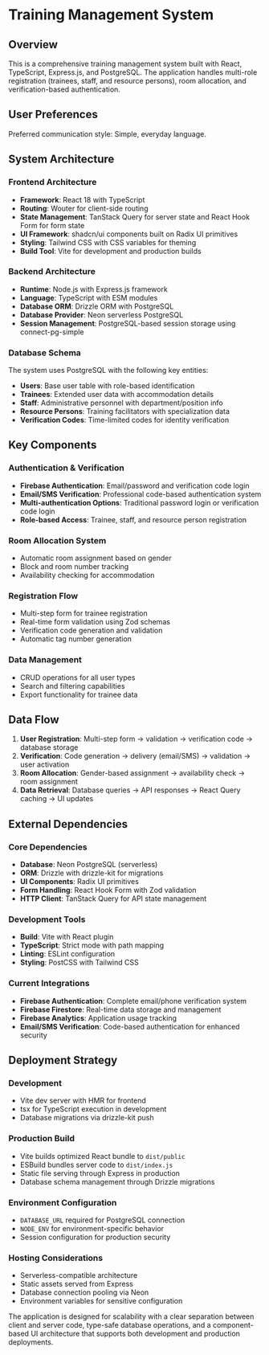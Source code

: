 # Training Management System

## Overview

This is a comprehensive training management system built with React, TypeScript, Express.js, and PostgreSQL. The application handles multi-role registration (trainees, staff, and resource persons), room allocation, and verification-based authentication.

## User Preferences

Preferred communication style: Simple, everyday language.

## System Architecture

### Frontend Architecture
- **Framework**: React 18 with TypeScript
- **Routing**: Wouter for client-side routing
- **State Management**: TanStack Query for server state and React Hook Form for form state
- **UI Framework**: shadcn/ui components built on Radix UI primitives
- **Styling**: Tailwind CSS with CSS variables for theming
- **Build Tool**: Vite for development and production builds

### Backend Architecture
- **Runtime**: Node.js with Express.js framework
- **Language**: TypeScript with ESM modules
- **Database ORM**: Drizzle ORM with PostgreSQL
- **Database Provider**: Neon serverless PostgreSQL
- **Session Management**: PostgreSQL-based session storage using connect-pg-simple

### Database Schema
The system uses PostgreSQL with the following key entities:
- **Users**: Base user table with role-based identification
- **Trainees**: Extended user data with accommodation details
- **Staff**: Administrative personnel with department/position info
- **Resource Persons**: Training facilitators with specialization data
- **Verification Codes**: Time-limited codes for identity verification

## Key Components

### Authentication & Verification
- **Firebase Authentication**: Email/password and verification code login
- **Email/SMS Verification**: Professional code-based authentication system
- **Multi-authentication Options**: Traditional password login or verification code login
- **Role-based Access**: Trainee, staff, and resource person registration

### Room Allocation System
- Automatic room assignment based on gender
- Block and room number tracking
- Availability checking for accommodation

### Registration Flow
- Multi-step form for trainee registration
- Real-time form validation using Zod schemas
- Verification code generation and validation
- Automatic tag number generation

### Data Management
- CRUD operations for all user types
- Search and filtering capabilities
- Export functionality for trainee data

## Data Flow

1. **User Registration**: Multi-step form → validation → verification code → database storage
2. **Verification**: Code generation → delivery (email/SMS) → validation → user activation
3. **Room Allocation**: Gender-based assignment → availability check → room assignment
4. **Data Retrieval**: Database queries → API responses → React Query caching → UI updates

## External Dependencies

### Core Dependencies
- **Database**: Neon PostgreSQL (serverless)
- **ORM**: Drizzle with drizzle-kit for migrations
- **UI Components**: Radix UI primitives
- **Form Handling**: React Hook Form with Zod validation
- **HTTP Client**: TanStack Query for API state management

### Development Tools
- **Build**: Vite with React plugin
- **TypeScript**: Strict mode with path mapping
- **Linting**: ESLint configuration
- **Styling**: PostCSS with Tailwind CSS

### Current Integrations
- **Firebase Authentication**: Complete email/phone verification system
- **Firebase Firestore**: Real-time data storage and management
- **Firebase Analytics**: Application usage tracking
- **Email/SMS Verification**: Code-based authentication for enhanced security

## Deployment Strategy

### Development
- Vite dev server with HMR for frontend
- tsx for TypeScript execution in development
- Database migrations via drizzle-kit push

### Production Build
- Vite builds optimized React bundle to `dist/public`
- ESBuild bundles server code to `dist/index.js`
- Static file serving through Express in production
- Database schema management through Drizzle migrations

### Environment Configuration
- `DATABASE_URL` required for PostgreSQL connection
- `NODE_ENV` for environment-specific behavior
- Session configuration for production security

### Hosting Considerations
- Serverless-compatible architecture
- Static assets served from Express
- Database connection pooling via Neon
- Environment variables for sensitive configuration

The application is designed for scalability with a clear separation between client and server code, type-safe database operations, and a component-based UI architecture that supports both development and production deployments.
